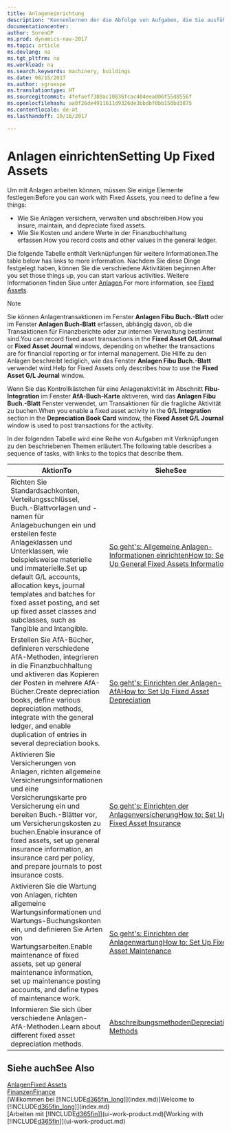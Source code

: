 ```yaml
---
title: Anlageneinrichtung
description: "Kennenlernen der die Abfolge von Aufgaben, die Sie ausführen müssen, um Anlagen einzurichten, wie Arbeitsplätze oder Gebäude."
documentationcenter: 
author: SorenGP
ms.prod: dynamics-nav-2017
ms.topic: article
ms.devlang: na
ms.tgt_pltfrm: na
ms.workload: na
ms.search.keywords: machinery, buildings
ms.date: 08/15/2017
ms.author: sgroespe
ms.translationtype: HT
ms.sourcegitcommit: 4fefaef7380ac10836fcac404eea006f55d8556f
ms.openlocfilehash: aa0f26de4911611d9326de3bbdbf0bb150bd3875
ms.contentlocale: de-at
ms.lasthandoff: 10/16/2017

---
```

# <a name="setting-up-fixed-assets"></a><span data-ttu-id="7737a-103">Anlagen einrichten</span><span class="sxs-lookup"><span data-stu-id="7737a-103">Setting Up Fixed Assets</span></span>
<span data-ttu-id="7737a-104">Um mit Anlagen arbeiten können, müssen Sie einige Elemente festlegen:</span><span class="sxs-lookup"><span data-stu-id="7737a-104">Before you can work with Fixed Assets, you need to define a few things:</span></span>  

* <span data-ttu-id="7737a-105">Wie Sie Anlagen versichern, verwalten und abschreiben.</span><span class="sxs-lookup"><span data-stu-id="7737a-105">How you insure, maintain, and depreciate fixed assets.</span></span>  
* <span data-ttu-id="7737a-106">Wie Sie Kosten und andere Werte in der Finanzbuchhaltung erfassen.</span><span class="sxs-lookup"><span data-stu-id="7737a-106">How you record costs and other values in the general ledger.</span></span>  

<span data-ttu-id="7737a-107">Die folgende Tabelle enthält Verknüpfungen für weitere Informationen.</span><span class="sxs-lookup"><span data-stu-id="7737a-107">The table below has links to more information.</span></span> <span data-ttu-id="7737a-108">Nachdem Sie diese Dinge festgelegt haben, können Sie die verschiedene Aktivitäten beginnen.</span><span class="sxs-lookup"><span data-stu-id="7737a-108">After you set those things up, you can start various activities.</span></span> <span data-ttu-id="7737a-109">Weitere Informationen finden Siue unter [Anlagen](fa-manage.md).</span><span class="sxs-lookup"><span data-stu-id="7737a-109">For more information, see [Fixed Assets](fa-manage.md).</span></span>  

> [!NOTE]  
>   <span data-ttu-id="7737a-110">Sie können Anlagentransaktionen im Fenster **Anlagen Fibu Buch.-Blatt** oder im Fenster **Anlagen Buch-Blatt** erfassen, abhängig davon, ob die Transaktionen für Finanzberichte oder zur internen Verwaltung bestimmt sind.</span><span class="sxs-lookup"><span data-stu-id="7737a-110">You can record fixed asset transactions in the **Fixed Asset G/L Journal** or **Fixed Asset Journal** windows, depending on whether the transactions are for financial reporting or for internal management.</span></span> <span data-ttu-id="7737a-111">Die Hilfe zu den Anlagen beschreibt lediglich, wie das Fenster **Anlagen Fibu Buch.-Blatt** verwendet wird.</span><span class="sxs-lookup"><span data-stu-id="7737a-111">Help for Fixed Assets only describes how to use the **Fixed Asset G/L Journal** window.</span></span>  

<span data-ttu-id="7737a-112">Wenn Sie das Kontrollkästchen für eine Anlagenaktivität im Abschnitt **Fibu-Integration** im Fenster **AfA-Buch-Karte** aktiveren, wird das **Anlagen Fibu Buch.-Blatt** Fenster verwendet, um Transaktionen für die fragliche Aktivität zu buchen.</span><span class="sxs-lookup"><span data-stu-id="7737a-112">When you enable a fixed asset activity in the **G/L Integration** section in the **Depreciation Book Card** window, the **Fixed Asset G/L Journal** window is used to post transactions for the activity.</span></span>

<span data-ttu-id="7737a-113">In der folgenden Tabelle wird eine Reihe von Aufgaben mit Verknüpfungen zu den beschriebenen Themen erläutert.</span><span class="sxs-lookup"><span data-stu-id="7737a-113">The following table describes a sequence of tasks, with links to the topics that describe them.</span></span>  

| <span data-ttu-id="7737a-114">Aktion</span><span class="sxs-lookup"><span data-stu-id="7737a-114">To</span></span> | <span data-ttu-id="7737a-115">Siehe</span><span class="sxs-lookup"><span data-stu-id="7737a-115">See</span></span> |
| --- | --- |
| <span data-ttu-id="7737a-116">Richten Sie Standardsachkonten, Verteilungsschlüssel, Buch.-Blattvorlagen und - namen für Anlagebuchungen ein und erstellen feste Anlageklassen und Unterklassen, wie beispielsweise materielle und immaterielle.</span><span class="sxs-lookup"><span data-stu-id="7737a-116">Set up default G/L accounts, allocation keys, journal templates and batches for fixed asset posting, and set up fixed asset classes and subclasses, such as Tangible and Intangible.</span></span> |[<span data-ttu-id="7737a-117">So geht's: Allgemeine Anlagen-Informationen einrichten</span><span class="sxs-lookup"><span data-stu-id="7737a-117">How to: Set Up General Fixed Assets Information</span></span>](fa-how-setup-general.md) |
| <span data-ttu-id="7737a-118">Erstellen Sie AfA-Bücher, definieren verschiedene AfA-Methoden, integrieren in die Finanzbuchhaltung und aktiveren das Kopieren der Posten in mehrere AfA-Bücher.</span><span class="sxs-lookup"><span data-stu-id="7737a-118">Create depreciation books, define various depreciation methods, integrate with the general ledger, and enable duplication of entries in several depreciation books.</span></span> |[<span data-ttu-id="7737a-119">So geht's: Einrichten der Anlagen-AfA</span><span class="sxs-lookup"><span data-stu-id="7737a-119">How to: Set Up Fixed Asset Depreciation</span></span>](fa-how-setup-depreciation.md) |
| <span data-ttu-id="7737a-120">Aktivieren Sie Versicherungen von Anlagen, richten allgemeine Versicherungsinformationen und eine Versicherungskarte pro Versicherung ein und bereiten Buch.-Blätter vor, um Versicherungskosten zu buchen.</span><span class="sxs-lookup"><span data-stu-id="7737a-120">Enable insurance of fixed assets, set up general insurance information, an insurance card per policy, and prepare journals to post insurance costs.</span></span> |[<span data-ttu-id="7737a-121">So geht's: Einrichten der Anlagenversicherung</span><span class="sxs-lookup"><span data-stu-id="7737a-121">How to: Set Up Fixed Asset Insurance</span></span>](fa-how-setup-insurance.md) |
| <span data-ttu-id="7737a-122">Aktivieren Sie die Wartung von Anlagen, richten allgemeine Wartungsinformationen und Wartungs-Buchungskonten ein, und definieren Sie Arten von Wartungsarbeiten.</span><span class="sxs-lookup"><span data-stu-id="7737a-122">Enable maintenance of fixed assets, set up general maintenance information, set up maintenance posting accounts, and define types of maintenance work.</span></span> |[<span data-ttu-id="7737a-123">So geht's: Einrichten der Anlagenwartung</span><span class="sxs-lookup"><span data-stu-id="7737a-123">How to: Set Up Fixed Asset Maintenance</span></span>](fa-how-setup-maintenance.md) |
| <span data-ttu-id="7737a-124">Informieren Sie sich über verschiedene Anlagen-AfA-Methoden.</span><span class="sxs-lookup"><span data-stu-id="7737a-124">Learn about different fixed asset depreciation methods.</span></span> |[<span data-ttu-id="7737a-125">Abschreibungsmethoden</span><span class="sxs-lookup"><span data-stu-id="7737a-125">Depreciation Methods</span></span>](fa-depreciation-methods.md) |

## <a name="see-also"></a><span data-ttu-id="7737a-126">Siehe auch</span><span class="sxs-lookup"><span data-stu-id="7737a-126">See Also</span></span>
[<span data-ttu-id="7737a-127">Anlagen</span><span class="sxs-lookup"><span data-stu-id="7737a-127">Fixed Assets</span></span>](fa-manage.md)  
[<span data-ttu-id="7737a-128">Finanzen</span><span class="sxs-lookup"><span data-stu-id="7737a-128">Finance</span></span>](finance.md)  
<span data-ttu-id="7737a-129">[Willkommen bei [!INCLUDE[d365fin_long](includes/d365fin_long_md.md)]](index.md)</span><span class="sxs-lookup"><span data-stu-id="7737a-129">[Welcome to [!INCLUDE[d365fin_long](includes/d365fin_long_md.md)]](index.md)</span></span>  
<span data-ttu-id="7737a-130">[Arbeiten mit [!INCLUDE[d365fin](includes/d365fin_md.md)]](ui-work-product.md)</span><span class="sxs-lookup"><span data-stu-id="7737a-130">[Working with [!INCLUDE[d365fin](includes/d365fin_md.md)]](ui-work-product.md)</span></span>

